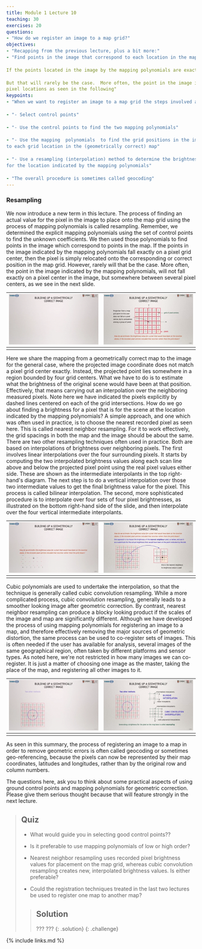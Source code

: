 ```yaml
---
title: Module 1 Lecture 10 
teaching: 30
exercises: 20
questions:
- "How do we register an image to a map grid?"
objectives:
- "Recapping from the previous lecture, plus a bit more:"
- "Find points in the image that correspond to each location in the map grid. "

If the points located in the image by the mapping polynomials are exactly pixel centres, then the pixels are simply relocated to the corresponding position on the map grid we saw in the last lecture.

But that will rarely be the case.  More often, the point in the image indicated by an application of the mapping polynomialswill not fall on a pixel centre, but will be somewhere between several
pixel locations as seen in the following"
keypoints:
- "When we want to register an image to a map grid the steps involved are:"

- "- Select control points"

- "- Use the control points to find the two mapping polynomials"

- "- Use the mapping  polynomials  to find the grid positions in the image corresponding
to each grid location in the (geometrically correct) map"

- "- Use a resampling (interpolation) method to determine the brightness value to use
for the location indicated by the mapping polynomials"

- "The overall procedure is sometimes called geocoding"
---
```


### Resampling

We now introduce a new term in this lecture. The process of finding an actual value for the pixel in the image to place onto the map grid using the process of mapping polynomials is called resampling. Remember, we determined the explicit mapping polynomials using the set of control points to find the unknown coefficients. We then used those polynomials to find points in the image which correspond to points in the map. If the points in the image indicated by the mapping polynomials fall exactly on a pixel grid center, then the pixel is simply relocated onto the corresponding or correct position in the map grid. However, rarely will that be the case. More often, the point in the image indicated by the mapping polynomials, will not fall exactly on a pixel center in the image, but somewhere between several pixel centers, as we see in the next slide. 

| ![grid_of_pixel](..\fig\Lec_10\grid_of_pixel.gif) | ![grid_of_pixel](..\fig\Lec_10\grid_of_pixel.png) |
| ------------------------------------------------- | ------------------------------------------------- |
|                                                   |                                                   |

Here we share the mapping from a geometrically correct map to the image for the general case, where the projected image coordinate does not match a pixel grid center exactly. Instead, the projected point lies somewhere in a region bounded by four grid centers. What we have to do is to estimate what the brightness of the original scene would have been at that position. Effectively, that means carrying out an interpolation over the neighboring measured pixels. Note here we have indicated the pixels explicitly by dashed lines centered on each of the grid intersections. How do we go about finding a brightness for a pixel that is for the scene at the location indicated by the mapping polynomials? A simple approach, and one which was often used in practice, is to choose the nearest recorded pixel as seen here. This is called nearest neighbor resampling. For it to work effectively, the grid spacings in both the map and the image should be about the same. There are two other resampling techniques often used in practice. Both are based on interpolations of brightness over neighboring pixels. The first involves linear interpolations over the four surrounding pixels. It starts by computing the two interpolated brightness values along each scan line above and below the projected pixel point using the real pixel values either side. These are shown as the intermediate interpolants in the top right-hand's diagram. The next step is to do a vertical interpolation over those two intermediate values to get the final brightness value for the pixel. This process is called bilinear interpolation. The second, more sophisticated procedure is to interpolate over four sets of four pixel brightnesses, as illustrated on the bottom right-hand side of the slide, and then interpolate over the four vertical intermediate interpolants. 

| ![geometrically_correct_image](..\fig\Lec_10\geometrically_correct_image.gif) | ![geometrically_correct_image](..\fig\Lec_10\geometrically_correct_image.png) |
| ------------------------------------------------------------ | ------------------------------------------------------------ |
|                                                              |                                                              |

Cubic polynomials are used to undertake the interpolation, so that the technique is generally called cubic convolution resampling. While a more complicated process, cubic convolution resampling, generally leads to a smoother looking image after geometric correction. By contrast, nearest neighbor resampling can produce a blocky looking product if the scales of the image and map are significantly different. Although we have developed the process of using mapping polynomials for registering an image to a map, and therefore effectively removing the major sources of geometric distortion, the same process can be used to co-register sets of images. This is often needed if the user has available for analysis, several images of the same geographical region, often taken by different platforms and sensor types. As noted here, we're not restricted in how many images we can co-register. It is just a matter of choosing one image as the master, taking the place of the map, and registering all other images to it. 

| ![two_other_methods](..\fig\Lec_10\two_other_methods.gif) | ![two_other_methods](..\fig\Lec_10\two_other_methods.png) |
| --------------------------------------------------------- | --------------------------------------------------------- |
|                                                           |                                                           |

As seen in this summary, the process of registering an image to a map in order to remove geometric errors is often called geocoding or sometimes geo-referencing, because the pixels can now be represented by their map coordinates, latitudes and longitudes, rather than by the original row and column numbers. 

The questions here, ask you to think about some practical aspects of using ground control points and mapping polynomials for geometric correction. Please give them serious thought because that will feature strongly in the next lecture. 

> ## Quiz
>
> - What would guide you in selecting good control points??
>
> - Is it preferable to use mapping polynomials of low or high order?
>
> - Nearest neighbor resampling uses recorded pixel brightness values for placement on the map grid, whereas cubic convolution resampling creates new, interpolated brightness values. Is either preferable?
>
> - Could the registration techniques treated in the last two lectures be used  to register one map to another map?
> > ## Solution
> >
> > ???
> > ???
> {: .solution}
{: .challenge}

{% include links.md %}
